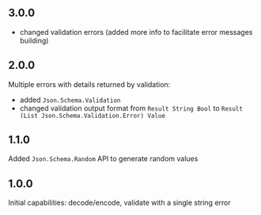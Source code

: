 ## 3.0.0

- changed validation errors (added more info to facilitate error messages building)

## 2.0.0

Multiple errors with details returned by validation:
- added `Json.Schema.Validation`
- changed validation output format from `Result String Bool` to `Result (List Json.Schema.Validation.Error) Value`

## 1.1.0

Added `Json.Schema.Random` API to generate random values


## 1.0.0

Initial capabilities: decode/encode, validate with a single string error
